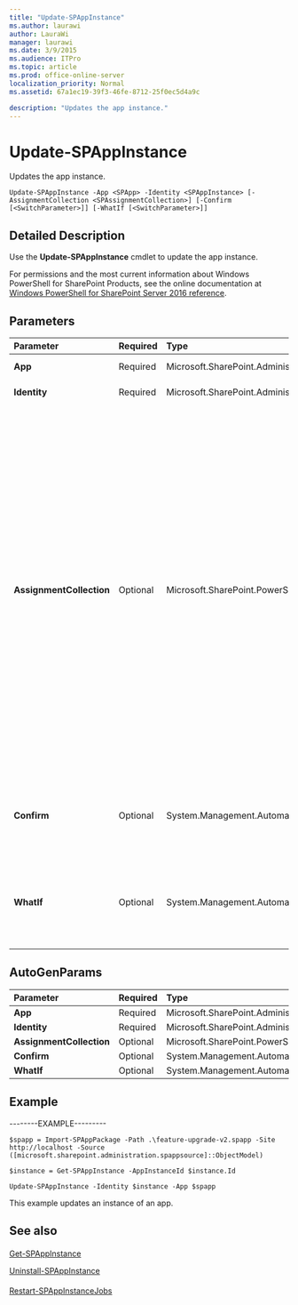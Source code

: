 ```yaml
---
title: "Update-SPAppInstance"
ms.author: laurawi
author: LauraWi
manager: laurawi
ms.date: 3/9/2015
ms.audience: ITPro
ms.topic: article
ms.prod: office-online-server
localization_priority: Normal
ms.assetid: 67a1ec19-39f3-46fe-8712-25f0ec5d4a9c

description: "Updates the app instance."
---
```


# Update-SPAppInstance

Updates the app instance.
  
```
Update-SPAppInstance -App <SPApp> -Identity <SPAppInstance> [-AssignmentCollection <SPAssignmentCollection>] [-Confirm [<SwitchParameter>]] [-WhatIf [<SwitchParameter>]]
```

## Detailed Description

Use the **Update-SPAppInstance** cmdlet to update the app instance. 
  
For permissions and the most current information about Windows PowerShell for SharePoint Products, see the online documentation at [Windows PowerShell for SharePoint Server 2016 reference](https://go.microsoft.com/fwlink/p/?LinkId=671715).
  
## Parameters

|**Parameter**|**Required**|**Type**|**Description**|
|:-----|:-----|:-----|:-----|
|**App** <br/> |Required  <br/> |Microsoft.SharePoint.Administration.SPApp  <br/> |Specifies the app version to upgrade to.  <br/> |
|**Identity** <br/> |Required  <br/> |Microsoft.SharePoint.Administration.SPAppInstance  <br/> |Specifies The app instance to upgrade.  <br/> |
|**AssignmentCollection** <br/> |Optional  <br/> |Microsoft.SharePoint.PowerShell.SPAssignmentCollection  <br/> |Manages objects for the purpose of proper disposal. Use of objects, such as **SPWeb** or **SPSite**, can use large amounts of memory and use of these objects in Windows PowerShell scripts requires proper memory management. Using the **SPAssignment** object, you can assign objects to a variable and dispose of the objects after they are needed to free up memory. When **SPWeb**, **SPSite**, or **SPSiteAdministration** objects are used, the objects are automatically disposed of if an assignment collection or the **Global** parameter is not used.  <br/> > [!NOTE]> When the **Global** parameter is used, all objects are contained in the global store. If objects are not immediately used, or disposed of by using the **Stop-SPAssignment** command, an out-of-memory scenario can occur.           |
|**Confirm** <br/> |Optional  <br/> |System.Management.Automation.SwitchParameter  <br/> |Prompts you for confirmation before executing the command. For more information, type the following command: **get-help about_commonparameters** <br/> |
|**WhatIf** <br/> |Optional  <br/> |System.Management.Automation.SwitchParameter  <br/> |Displays a message that describes the effect of the command instead of executing the command. For more information, type the following command: **get-help about_commonparameters** <br/> |
   
## AutoGenParams

|**Parameter**|**Required**|**Type**|**Description**|
|:-----|:-----|:-----|:-----|
|**App** <br/> |Required  <br/> |Microsoft.SharePoint.Administration.SPApp  <br/> ||
|**Identity** <br/> |Required  <br/> |Microsoft.SharePoint.Administration.SPAppInstance  <br/> ||
|**AssignmentCollection** <br/> |Optional  <br/> |Microsoft.SharePoint.PowerShell.SPAssignmentCollection  <br/> ||
|**Confirm** <br/> |Optional  <br/> |System.Management.Automation.SwitchParameter  <br/> ||
|**WhatIf** <br/> |Optional  <br/> |System.Management.Automation.SwitchParameter  <br/> ||
   
## Example

--------EXAMPLE--------- 
  
```
$spapp = Import-SPAppPackage -Path .\feature-upgrade-v2.spapp -Site http://localhost -Source ([microsoft.sharepoint.administration.spappsource]::ObjectModel)
```

```
$instance = Get-SPAppInstance -AppInstanceId $instance.Id
```

```
Update-SPAppInstance -Identity $instance -App $spapp
```

This example updates an instance of an app.
  
## See also

#### 

[Get-SPAppInstance](get-spappinstance.md)
  
[Uninstall-SPAppInstance](uninstall-spappinstance.md)
#### 

[Restart-SPAppInstanceJobs](http://technet.microsoft.com/library/582e2939-1a82-47fc-b1f5-f405f37196f3.aspx)

